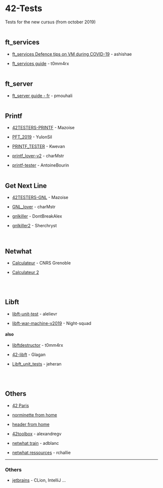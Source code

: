 ﻿# 42-Tests

Tests for the new cursus (from october 2019)
<br /><br />


## ft_services

*  [ft_services Defence tips on VM during COVID-19](https://www.notion.so/Ft_services-VM-852d4f9b0d9a42c1a2de921e4a2ac417) - ashishae

*  [ft_services guide](https://github.com/t0mm4rx/ft_services) - t0mm4rx
<br /><br />  


## ft_server

*  [ft_server guide - fr](https://github.com/pmouhali/ft_server) - pmouhali
<br /><br />  


## Printf

*  [42TESTERS-PRINTF](https://github.com/Mazoise/42TESTERS-PRINTF) - Mazoise

*  [PFT_2019](https://github.com/YulonSil/PFT_2019.git) - YulonSil

*  [PRINTF_TESTER](https://github.com/Kwevan/PRINTF_TESTER.git) - Kwevan

*  [printf_lover-v2](https://github.com/charMstr/printf_lover_v2.git) - charMstr

*  [printf-tester](https://github.com/AntoineBourin/printf-tester.git) - AntoineBourin
<br /><br />  


## Get Next Line

*  [42TESTERS-GNL](https://github.com/Mazoise/42TESTERS-GNL) - Mazoise

*  [GNL_lover](https://github.com/charMstr/GNL_lover) - charMstr

*  [gnlkiller](https://github.com/DontBreakAlex/gnlkiller) - DontBreakAlex

*  [gnlkiller2](https://github.com/Sherchryst/gnlkiller) - Sherchryst      
<br /><br />  

## Netwhat

*  [Calculateur](http://cric.grenoble.cnrs.fr/Administrateurs/Outils/CalculMasque/) - CNRS Grenoble 

*  [Calculateur 2 ](https://www.site24x7.com/fr/tools/ipv4-sous-reseau-calculatrice.html)

<br /><br />  


## Libft

*  [libft-unit-test](https://github.com/alelievr/libft-unit-test) - alelievr

*  [libft-war-machine-v2019](https://github.com/Night-squad/libft-war-machine-v2019) - Night-squad

#### also

*  [libftdestructor](https://github.com/t0mm4rx/libftdestructor) - t0mm4rx

*  [42-libft](https://github.com/Glagan/42-libft) - Glagan

*  [Libft_unit_tests](https://github.com/jeheran/Libft_unit_tests) - jeheran
 
<br /><br />
 


 






 

## Others


*  [42 Paris](https://github.com/42Paris)

*  [norminette from home](https://github.com/42Paris/norminette)

*  [header from home](https://github.com/pbondoer/vim-42header)

*  [42toolbox](https://github.com/alexandregv/42toolbox) - alexandregv

*  [netwhat train](https://github.com/adblanc/netwhat42-train) - adblanc

*  [netwhat ressources](https://github.com/rchallie/netwhat) - rchallie
 
 ----
 
 ### Others
 
 *  [jetbrains](https://www.jetbrains.com/community/education/#students) - CLion, IntelliJ ...

